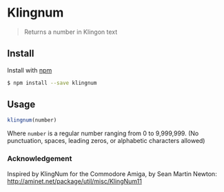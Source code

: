 # Klingnum

> Returns a number in Klingon text


## Install

Install with [npm](https://www.npmjs.com/)

```sh
$ npm install --save klingnum
```

## Usage

```js
klingnum(number)
``` 


Where `number` is a regular number ranging from 0 to 9,999,999.
(No punctuation, spaces, leading zeros, or alphabetic characters allowed)


### Acknowledgement

Inspired by KlingNum for the Commodore Amiga, by Sean Martin Newton:
http://aminet.net/package/util/misc/KlingNum11
